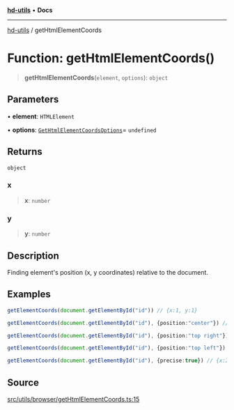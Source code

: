 [**hd-utils**](../README.md) • **Docs**

***

[hd-utils](../globals.md) / getHtmlElementCoords

# Function: getHtmlElementCoords()

> **getHtmlElementCoords**(`element`, `options`): `object`

## Parameters

• **element**: `HTMLElement`

• **options**: [`GetHtmlElementCoordsOptions`](../type-aliases/GetHtmlElementCoordsOptions.md)= `undefined`

## Returns

`object`

### x

> **x**: `number`

### y

> **y**: `number`

## Description

Finding element's position (x, y coordinates) relative to the document.

## Examples

```ts
getElementCoords(document.getElementById("id")) // {x:1, y:1}
```

```ts
getElementCoords(document.getElementById("id"), {position:"center"}) // {x:1, y:0}
```

```ts
getElementCoords(document.getElementById("id"), {position:"top right"}) // {x:1, y:2}
```

```ts
getElementCoords(document.getElementById("id"), {position:"top left"}) // {x:2, y:1}
```

```ts
getElementCoords(document.getElementById("id"), {precise:true}) // {x:2.123, y:1.123}
```

## Source

[src/utils/browser/getHtmlElementCoords.ts:15](https://github.com/AhmadHddad/h-utils/blob/b1dfa95e218c9605f39fc234662ef50e62fadcb8/src/utils/browser/getHtmlElementCoords.ts#L15)
